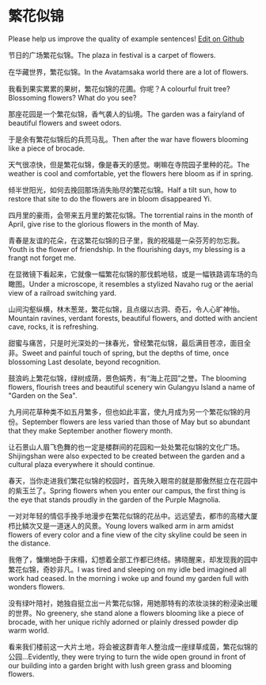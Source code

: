# 繁花似锦

Please help us improve the quality of example sentences! [Edit on Github](https://github.com/jiyushe/jiyu-example-sentence-source/blob/main/chinese/fanhuasijin.md)

<p><span class="chinese">节日的广场繁花似锦。</span><span class="english">The plaza in festival is a carpet of flowers.</span></p>

<p><span class="chinese">在华藏世界，繁花似锦。</span><span class="english">In the Avatamsaka world there are a lot of flowers.</span></p>

<p><span class="chinese">我看到果实累累的果树，繁花似锦的花圃。你呢？</span><span class="english">A colourful fruit tree? Blossoming flowers? What do you see?</span></p>

<p><span class="chinese">那座花园是一个繁花似锦，香气袭人的仙境。</span><span class="english">The garden was a fairyland of beautiful flowers and sweet odors.</span></p>

<p><span class="chinese">于是余有繁花似锦后的兵荒马乱。</span><span class="english">Then after the war have flowers blooming like a piece of brocade.</span></p>

<p><span class="chinese">天气很凉快，但是繁花似锦，像是春天的感觉。喇嘛在寺院园子里种的花。</span><span class="english">The weather is cool and comfortable, yet the flowers here bloom as if in spring.</span></p>

<p><span class="chinese">倾半世阳光，如何去挽回那场消失贻尽的繁花似锦。</span><span class="english">Half a tilt sun, how to restore that site to do the flowers are in bloom disappeared Yi.</span></p>

<p><span class="chinese">四月里的豪雨，会带来五月里的繁花似锦。</span><span class="english">The torrential rains in the month of April, give rise to the glorious flowers in the month of May.</span></p>

<p><span class="chinese">青春是友谊的花朵，在这繁花似锦的日子里，我的祝福是一朵芬芳的勿忘我。</span><span class="english">Youth is the flower of friendship. In the flourishing days, my blessing is a frangt not forget me.</span></p>

<p><span class="chinese">在显微镜下看起来，它就像一幅繁花似锦的那伐鹤地毯，或是一幅铁路调车场的鸟瞰图。</span><span class="english">Under a microscope, it resembles a stylized Navaho rug or the aerial view of a railroad switching yard.</span></p>

<p><span class="chinese">山间沟壑纵横，林木葱茏，繁花似锦，且点缀以古洞、奇石，令人心旷神怡。</span><span class="english">Mountain ravines, verdant forests, beautiful flowers, and dotted with ancient cave, rocks, it is refreshing.</span></p>

<p><span class="chinese">甜蜜与痛苦，只是时光深处的一抹春光，曾经繁花似锦，最后满目苍凉，面目全非。</span><span class="english">Sweet and painful touch of spring, but the depths of time, once blossoming Last desolate, beyond recognition.</span></p>

<p><span class="chinese">鼓浪屿上繁花似锦，绿树成荫，景色娟秀，有“海上花园”之誉。</span><span class="english">The blooming flowers, flourish trees and beautiful scenery win Gulangyu Island a name of "Garden on the Sea".</span></p>

<p><span class="chinese">九月间花草种类不如五月繁多，但也如此丰富，使九月成为另一个繁花似锦的月份。</span><span class="english">September flowers are less varied than those of May but so abundant that they make September another flowery month.</span></p>

<p><span class="chinese">让石景山人眉飞色舞的也一定是楼群间的花园和一处处繁花似锦的文化广场。</span><span class="english">Shijingshan were also expected to be created between the garden and a cultural plaza everywhere it should continue.</span></p>

<p><span class="chinese">春天，当你走进我们繁花似锦的校园时，首先映入眼帘的就是那傲然挺立在花园中的紫玉兰了。</span><span class="english">Spring flowers when you enter our campus, the first thing is the eye that stands proudly in the garden of the Purple Magnolia.</span></p>

<p><span class="chinese">一对对年轻的情侣手挽手地漫步在繁花似锦的花丛中。远远望去，都市的高楼大厦栉比鳞次又是一道迷人的风景。</span><span class="english">Young lovers walked arm in arm amidst flowers of every color and a fine view of the city skyline could be seen in the distance.</span></p>

<p><span class="chinese">我倦了，慵懒地卧于床榻，幻想着全部工作都已终结。拂晓醒来，却发现我的园中繁花似锦，奇妙非凡。</span><span class="english">I was tired and sleeping on my idle bed imagined all work had ceased. In the morning i woke up and found my garden full with wonders flowers.</span></p>

<p><span class="chinese">没有绿叶陪衬，她独自挺立出一片繁花似锦，用她那特有的浓妆淡抹的粉浸染出暖的世界。</span><span class="english">No greenery, she stand alone a flowers blooming like a piece of brocade, with her unique richly adorned or plainly dressed powder dip warm world.</span></p>

<p><span class="chinese">看来我们楼前这一大片土地，将会被这群青年人整治成一座绿草成茵，繁花似锦的公园…</span><span class="english">Evidently, they were trying to turn the wide open ground in front of our building into a garden bright with lush green grass and blooming flowers.</span></p>

